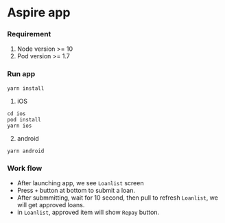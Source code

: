 # Aspire app
### Requirement
1. Node version >= 10
2. Pod version >= 1.7
### Run app
```
yarn install
```
1. iOS
```
cd ios
pod install
yarn ios

```
2. android
```
yarn android
```
### Work flow
- After launching app, we see `Loanlist` screen
- Press `+` button at bottom to submit a loan.
- After submmitting, wait for 10 second, then pull to refresh `Loanlist`, we will get approved loans.
- in `Loanlist`, approved item will show `Repay` button.
